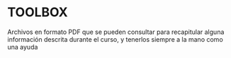 # TOOLBOX
Archivos en formato PDF que se pueden consultar para recapitular alguna información descrita durante el curso, y tenerlos siempre a la mano como una ayuda
